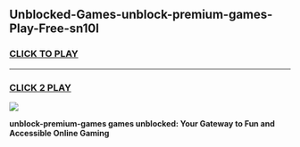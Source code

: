 
## Unblocked-Games-unblock-premium-games-Play-Free-sn10l
<h3>
<a href="https://premium76.site?title=unblock-premium-games&ref=18A">CLICK TO PLAY</a></h3>
<hr>

<h3>
<a href="https://premium76.site?title=unblock-premium-games&ref=18A">CLICK 2 PLAY</a>
  
</h3>

<a href="https://premium76.site?title=unblock-premium-games&ref=18A"><img src="https://clearcache.store/games.png"></a>


**unblock-premium-games games unblocked: Your Gateway to Fun and Accessible Online Gaming**
